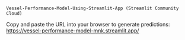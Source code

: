                                                                          Vessel-Performance-Model-Using-Streamlit-App (Streamlit Community Cloud)

Copy and paste the URL into your browser to generate predictions:
https://vessel-performance-model-mnk.streamlit.app/
                                                                         
